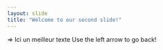 ```yaml
---
layout: slide
title: "Welcome to our second slide!"
---
```

=> Ici un meilleur texte
Use the left arrow to go back!
